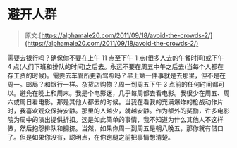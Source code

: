 # 避开人群

> 原文:[https://alphamale20.com/2011/09/18/avoid-the-crowds-2/](https://alphamale20.com/2011/09/18/avoid-the-crowds-2/)

需要去银行吗？确保你不要在上午 11 点至下午 1 点(很多人去的午餐时间)或下午 4 点(人们下班和排队的时间)之后去。永远不要在周五中午之后去(当每个人都在存工资的时候)。需要去车管所更新驾照吗？早上第一件事就是去那里，但不是在周一。邮局？和银行一样。杂货店购物？周一到周五下午 3 点前的任何时间都可以。避免在晚上和周末。我是个电影迷，几乎每周都去看电影。我很少在周五、周六或周日看电影。那是其他人都去的时候。当我在看我的充满爆炸的枪战动作片时，我喜欢观众保持安静。那里的人越少，就越安静。作为额外的奖励，许多电影院为周中的演出提供折扣。这是如此简单的事情，我不知道为什么其他人不这样做，然后抱怨排队和拥挤。当然，如果你周一到周五是朝八晚五，那你就有借口了。但是如果你没有，聪明点，在你跑腿之前把事情想清楚。